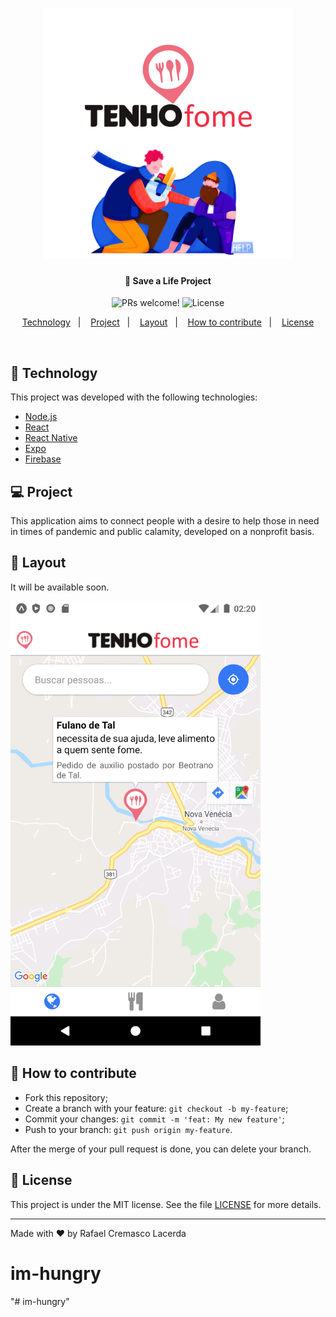 <h1 align="center">
    <img alt="TenhoFome" title="#salveUmaVida" src="https://github.com/rafaelcremasco2/im-hungry/blob/master/assets/splash.png?raw=true" width="400px" />
</h1>

<h4 align="center">
  🚀 Save a Life Project
</h4>



<p align="center">
 <img src="https://img.shields.io/static/v1?label=PRs&message=welcome&color=7159c1&labelColor=000000" alt="PRs welcome!" />

  <img alt="License" src="https://img.shields.io/static/v1?label=license&message=MIT&color=7159c1&labelColor=000000">
</p>

<p align="center">
  <a href="#rocket-Technology">Technology</a>&nbsp;&nbsp;&nbsp;|&nbsp;&nbsp;&nbsp;
  <a href="#-Project">Project</a>&nbsp;&nbsp;&nbsp;|&nbsp;&nbsp;&nbsp;
  <a href="#-Layout">Layout</a>&nbsp;&nbsp;&nbsp;|&nbsp;&nbsp;&nbsp;
  <a href="#-How-to-contribute">How to contribute</a>&nbsp;&nbsp;&nbsp;|&nbsp;&nbsp;&nbsp;
  <a href="#memo-License">License</a>
</p>

<br>

## :rocket: Technology

This project was developed with the following technologies:

- [Node.js](https://nodejs.org/en/)
- [React](https://reactjs.org)
- [React Native](https://facebook.github.io/react-native/)
- [Expo](https://expo.io/)
- [Firebase](https://firebase.google.com/)

## 💻 Project

This application aims to connect people with a desire to help those in need in times of pandemic and public calamity, developed on a nonprofit basis.


## 🔖 Layout

It will be available soon.

<img alt="Scrennshot" title="#radar" src="https://github.com/rafaelcremasco2/im-hungry/blob/master/screenshot/Screenshot_1589509224.png?raw=true" width="400px" />

## 🤔 How to contribute

- Fork this repository;
- Create a branch with your feature: `git checkout -b my-feature`;
- Commit your changes: `git commit -m 'feat: My new feature'`;
- Push to your branch: `git push origin my-feature`.

After the merge of your pull request is done, you can delete your branch.

## :memo: License

This project is under the MIT license. See the file [LICENSE](LICENSE.md) for more details.

---

Made with ♥ by Rafael Cremasco Lacerda
# im-hungry
"# im-hungry" 
